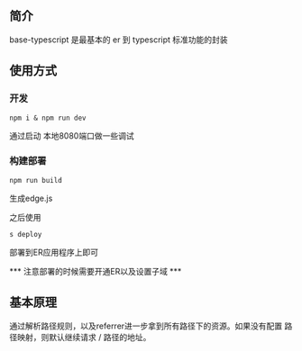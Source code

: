 ## 简介

base-typescript 是最基本的 er 到 typescript 标准功能的封装 

## 使用方式
### 开发
```
npm i & npm run dev
```
通过启动 本地8080端口做一些调试

### 构建部署
```
npm run build
```
生成edge.js

之后使用
```
s deploy 
```
部署到ER应用程序上即可

*** 注意部署的时候需要开通ER以及设置子域 ***

## 基本原理

通过解析路径规则，以及referrer进一步拿到所有路径下的资源。如果没有配置 路径映射，则默认继续请求 / 路径的地址。
